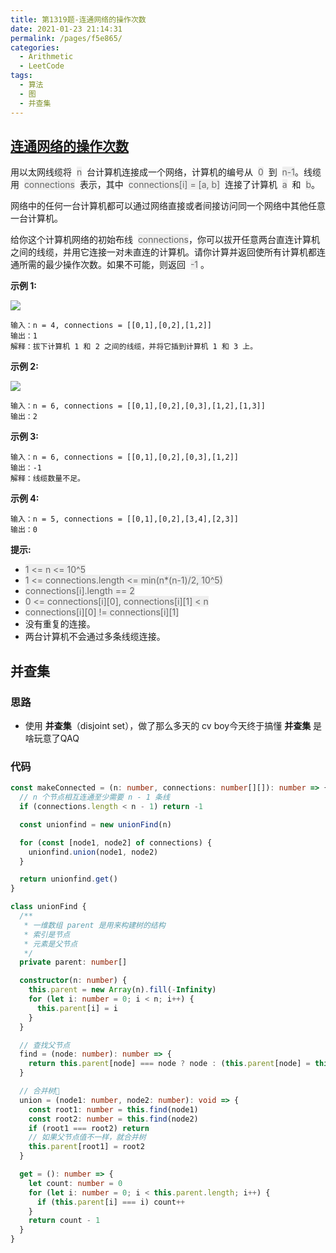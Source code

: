 ```yaml
---
title: 第1319题-连通网络的操作次数
date: 2021-01-23 21:14:31
permalink: /pages/f5e865/
categories:
  - Arithmetic
  - LeetCode
tags:
  - 算法
  - 图
  - 并查集
---
```


## [连通网络的操作次数](https://leetcode-cn.com/problems/number-of-operations-to-make-network-connected/)

用以太网线缆将  <font style="background: #eee; color: #666;">n</font>  台计算机连接成一个网络，计算机的编号从  <font style="background: #eee; color: #666;">0</font>  到  <font style="background: #eee; color: #666;">n-1</font>。线缆用  <font style="background: #eee; color: #666;">connections</font>  表示，其中  <font style="background: #eee; color: #666;">connections[i] = [a, b]</font>  连接了计算机  <font style="background: #eee; color: #666;">a</font>  和  <font style="background: #eee; color: #666;">b</font>。

网络中的任何一台计算机都可以通过网络直接或者间接访问同一个网络中其他任意一台计算机。

给你这个计算机网络的初始布线  <font style="background: #eee; color: #666;">connections</font>，你可以拔开任意两台直连计算机之间的线缆，并用它连接一对未直连的计算机。请你计算并返回使所有计算机都连通所需的最少操作次数。如果不可能，则返回  <font style="background: #eee; color: #666;">-1</font> 。

<!-- more -->

**示例 1:**

<img src="https://cdn.jsdelivr.net/gh/xiaojun996/CDN/images/leetcode/1319-number-of-operations-to-make-network-connected-1.png" />

```
输入：n = 4, connections = [[0,1],[0,2],[1,2]]
输出：1
解释：拔下计算机 1 和 2 之间的线缆，并将它插到计算机 1 和 3 上。
```

**示例 2:**

<img src="https://cdn.jsdelivr.net/gh/xiaojun996/CDN/images/leetcode/1319-number-of-operations-to-make-network-connected-2.png" />

```
输入：n = 6, connections = [[0,1],[0,2],[0,3],[1,2],[1,3]]
输出：2
```

**示例 3:**

```
输入：n = 6, connections = [[0,1],[0,2],[0,3],[1,2]]
输出：-1
解释：线缆数量不足。
```

**示例 4:**

```
输入：n = 5, connections = [[0,1],[0,2],[3,4],[2,3]]
输出：0
```

**提示:**

- <font style="background: #eee; color: #666;">1 <= n <= 10^5</font>
- <font style="background: #eee; color: #666;">1 <= connections.length <= min(n\*(n-1)/2, 10^5)</font>
- <font style="background: #eee; color: #666;">connections[i].length == 2</font>
- <font style="background: #eee; color: #666;">0 <= connections[i][0], connections[i][1] < n</font>
- <font style="background: #eee; color: #666;">connections[i][0] != connections[i][1]</font>
- 没有重复的连接。
- 两台计算机不会通过多条线缆连接。

## 并查集

### 思路

- 使用 **并查集**（disjoint set），做了那么多天的 cv boy今天终于搞懂 **并查集** 是啥玩意了QAQ

### 代码

```TypeScript
const makeConnected = (n: number, connections: number[][]): number => {
  // n 个节点相互连通至少需要 n - 1 条线
  if (connections.length < n - 1) return -1

  const unionfind = new unionFind(n)

  for (const [node1, node2] of connections) {
    unionfind.union(node1, node2)
  }

  return unionfind.get()
}

class unionFind {
  /**
   * 一维数组 parent 是用来构建树的结构
   * 索引是节点
   * 元素是父节点
   */
  private parent: number[]

  constructor(n: number) {
    this.parent = new Array(n).fill(-Infinity)
    for (let i: number = 0; i < n; i++) {
      this.parent[i] = i
    }
  }

  // 查找父节点
  find = (node: number): number => {
    return this.parent[node] === node ? node : (this.parent[node] = this.find(this.parent[node]))
  }

  // 合并树🌲
  union = (node1: number, node2: number): void => {
    const root1: number = this.find(node1)
    const root2: number = this.find(node2)
    if (root1 === root2) return
    // 如果父节点值不一样，就合并树
    this.parent[root1] = root2
  }

  get = (): number => {
    let count: number = 0
    for (let i: number = 0; i < this.parent.length; i++) {
      if (this.parent[i] === i) count++
    }
    return count - 1
  }
}
```
